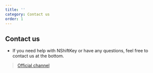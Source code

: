 ```yaml
---
title: ''
category: Contact us
order: 1
---
```



## Contact us

- If you need help with NShiftKey or have any questions, feel free to contact us at the bottom.

> [Official channel](https://github.com/naver-security/nshiftkey-doc/issues)
